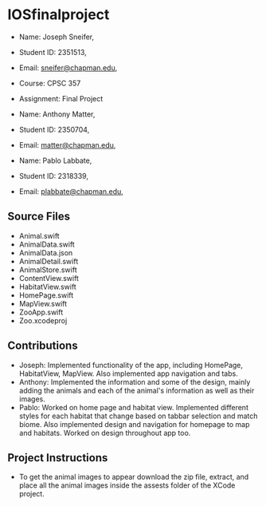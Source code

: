 # IOSfinalproject

* Name: Joseph Sneifer,
* Student ID: 2351513,
* Email: sneifer@chapman.edu,
* Course: CPSC 357
* Assignment: Final Project

* Name: Anthony Matter,
* Student ID: 2350704,
* Email: matter@chapman.edu,

* Name: Pablo Labbate,
* Student ID: 2318339,
* Email: plabbate@chapman.edu,

## Source Files
* Animal.swift
* AnimalData.swift
* AnimalData.json
* AnimalDetail.swift
* AnimalStore.swift
* ContentView.swift
* HabitatView.swift
* HomePage.swift
* MapView.swift
* ZooApp.swift
* Zoo.xcodeproj

## Contributions

* Joseph: Implemented functionality of the app, including HomePage, HabitatView, MapView. Also implemented app navigation and tabs.
* Anthony: Implemented the information and some of the design, mainly adding the animals and each of the animal's information as well as their images.
* Pablo: Worked on home page and habitat view. Implemented different styles for each habitat that change based on tabbar selection and match biome. Also implemented design and navigation for homepage to map and habitats. Worked on design throughout app too.

## Project Instructions

* To get the animal images to appear download the zip file, extract, and place all the animal images inside the assests folder of the XCode project.
